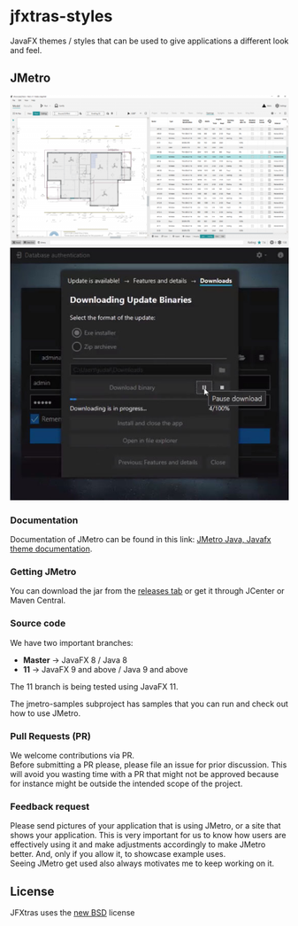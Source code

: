 jfxtras-styles
==============

JavaFX themes / styles that can be used to give applications a different look and feel.


## JMetro
![Sample CAD app using JMetro](./Hero-model-view-1024x555.png)
![Sample DansoftOnwer FXTaskbarProgressBar](./JMetroSample-DansoftOwner_FXTaskbarProgressBar.jpg)

### Documentation 
Documentation of JMetro can be found in this link: [JMetro Java, Javafx theme documentation](https://pixelduke.com/java-javafx-theme-jmetro).  

### Getting JMetro
You can download the jar from the [releases tab](https://github.com/JFXtras/jfxtras-styles/releases) or get it through
JCenter or Maven Central. 

### Source code
We have two important branches:

* **Master** -> JavaFX 8 / Java 8  
* **11** -> JavaFX 9 and above / Java 9 and above 

The 11 branch is being tested using JavaFX 11.

The jmetro-samples subproject has samples that you can run and check out how to use JMetro.

### Pull Requests (PR)
We welcome contributions via PR.  
Before submitting a PR please, please file an issue for prior discussion. This will avoid you wasting time with a PR that
might not be approved because for instance might be outside the intended scope of the project.

### Feedback request
Please send pictures of your application that is using JMetro, or a site that shows your application. This is very important for us
to know how users are effectively using it and make adjustments accordingly to make JMetro better.  And, only if you allow it, to showcase example uses.    
Seeing JMetro get used also always motivates me to keep working on it.

## License
JFXtras uses the [new BSD](http://en.wikipedia.org/wiki/BSD_licenses#3-clause_license_.28.22Revised_BSD_License.22.2C_.22New_BSD_License.22.2C_or_.22Modified_BSD_License.22.29) license

